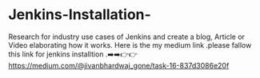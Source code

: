# Jenkins-Installation-
Research for industry use cases of Jenkins and create a blog, Article or Video elaborating how it works.
Here is the my medium link .please fallow this link for jenkins installtion .➡️➡️👉👉
https://medium.com/@jivanbhardwaj_gone/task-16-837d3086e20f
